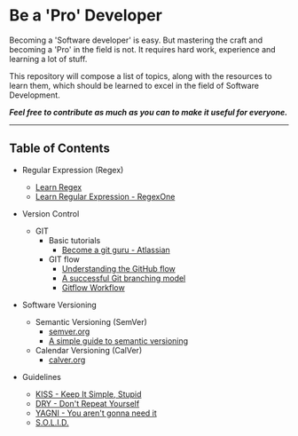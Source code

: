 # Be a 'Pro' Developer

Becoming a 'Software developer' is easy. But mastering the craft and becoming a 'Pro' in the field is not. It requires hard work, experience and learning a lot of stuff. 

This repository will compose a list of topics, along with the resources to learn them, which should be learned to excel in the field of Software Development. 

***Feel free to contribute as much as you can to make it useful for everyone.***

---

## Table of Contents

- Regular Expression (Regex)
    - [Learn Regex](https://github.com/zeeshanu/learn-regex)
    - [Learn Regular Expression - RegexOne](https://regexone.com/)
- Version Control
    - GIT
        - Basic tutorials 
            - [Become a git guru - Atlassian](https://www.atlassian.com/git/tutorials)
        - GIT flow
            - [Understanding the GitHub flow](https://guides.github.com/introduction/flow/)
            - [A successful Git branching model](https://nvie.com/posts/a-successful-git-branching-model/)
            - [Gitflow Workflow](https://www.atlassian.com/git/tutorials/comparing-workflows/gitflow-workflow)
    
- Software Versioning
    - Semantic Versioning (SemVer)
        - [semver.org](https://semver.org/)
        - [A simple guide to semantic versioning](https://www.jvandemo.com/a-simple-guide-to-semantic-versioning/)
    - Calendar Versioning (CalVer)
        - [calver.org](https://calver.org/)

- Guidelines
    - [KISS - Keep It Simple, Stupid](https://en.wikipedia.org/wiki/KISS_principle)
    - [DRY - Don't Repeat Yourself](https://en.wikipedia.org/wiki/Don%27t_repeat_yourself)
    - [YAGNI - You aren't gonna need it](https://en.wikipedia.org/wiki/You_aren%27t_gonna_need_it)
    - [S.O.L.I.D.](https://en.wikipedia.org/wiki/SOLID)

